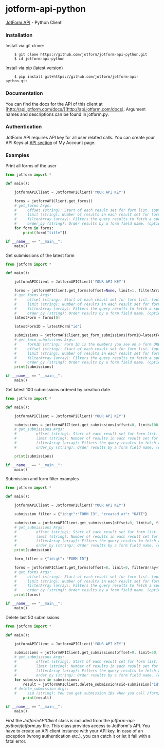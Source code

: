 jotform-api-python 
===============
[JotForm API](http://api.jotform.com/docs/) - Python Client


### Installation

Install via git clone:

        $ git clone https://github.com/jotform/jotform-api-python.git
        $ cd jotform-api-python
        
Install via pip (latest version)

        $ pip install git+https://github.com/jotform/jotform-api-python.git

### Documentation

You can find the docs for the API of this client at [http://api.jotform.com/docs/](http://api.jotform.com/docs). Argument names and descriptions can be found in jotform.py.

### Authentication

JotForm API requires API key for all user related calls. You can create your API Keys at  [API section](http://www.jotform.com/myaccount/api) of My Account page.

### Examples

Print all forms of the user

```python
from jotform import *

def main():

    jotformAPIClient = JotformAPIClient('YOUR API KEY')

    forms = jotformAPIClient.get_forms()
    # get_forms Args:
    #     offset (string): Start of each result set for form list. (optional)
    #     limit (string): Number of results in each result set for form list. (optional)
    #     filterArray (array): Filters the query results to fetch a specific form range.(optional)
    #     order_by (string): Order results by a form field name. (optional)
    for form in forms:
    	print(form["title"])

if __name__ == "__main__":
    main()
```  

Get submissions of the latest form

```python
from jotform import *

def main():

    jotformAPIClient = JotformAPIClient('YOUR API KEY')

    forms = jotformAPIClient.get_forms(offset=None, limit=1, filterArray=None, order_by=None)
    # get_forms Args:
    #     offset (string): Start of each result set for form list. (optional)
    #     limit (string): Number of results in each result set for form list. (optional)
    #     filterArray (array): Filters the query results to fetch a specific form range.(optional)
    #     order_by (string): Order results by a form field name. (optional)
    latestForm = forms[0]

    latestFormID = latestForm["id"]

    submissions = jotformAPIClient.get_form_submissions(formID=latestFormID)
    # get_form_submissions Args:
    #     formID (string): Form ID is the numbers you see on a form URL. You can get form IDs when you call /user/forms.
    #     offset (string): Start of each result set for form list. (optional)
    #     limit (string): Number of results in each result set for form list. (optional)
    #     filterArray (array): Filters the query results to fetch a specific form range.(optional)
    #     order_by (string): Order results by a form field name. (optional)
    print(submissions)

if __name__ == "__main__":
    main()
``` 

Get latest 100 submissions ordered by creation date

```python
from jotform import *

def main():

    jotformAPIClient = JotformAPIClient('YOUR API KEY')

    submissions = jotformAPIClient.get_submissions(offset=0, limit=100, filterArray=None, order_by="created_at")
    # get_submissions Args:
    #         offset (string): Start of each result set for form list. (optional)
    #         limit (string): Number of results in each result set for form list. (optional)
    #         filterArray (array): Filters the query results to fetch a specific form range.(optional)
    #         order_by (string): Order results by a form field name. (optional)

    print(submissions)

if __name__ == "__main__":
    main()
``` 

Submission and form filter examples

```python
from jotform import *

def main():

    jotformAPIClient = JotformAPIClient('YOUR API KEY')

    submission_filter = {"id:gt":"FORM ID", "created_at": "DATE"}

    submission = jotformAPIClient.get_submissions(offset=0, limit=0, filterArray=submission_filter, order_by="")
    # get_submissions Args:
    #         offset (string): Start of each result set for form list. (optional)
    #         limit (string): Number of results in each result set for form list. (optional)
    #         filterArray (array): Filters the query results to fetch a specific form range.(optional)
    #         order_by (string): Order results by a form field name. (optional)
    print(submission)

    form_filter = {"id:gt": "FORM ID"}

    forms = jotformAPIClient.get_forms(offset=0, limit=0, filterArray=form_filter, order_by="")
    # get_forms Args:
    #     offset (string): Start of each result set for form list. (optional)
    #     limit (string): Number of results in each result set for form list. (optional)
    #     filterArray (array): Filters the query results to fetch a specific form range.(optional)
    #     order_by (string): Order results by a form field name. (optional)
    print(forms)

if __name__ == "__main__":
    main()
``` 

Delete last 50 submissions

```python
from jotform import *

def main():

    jotformAPIClient = JotformAPIClient('YOUR API KEY')

    submissions = jotformAPIClient.get_submissions(offset=0, limit=50, filterArray=None, order_by=None)
    # get_submissions Args:
    #         offset (string): Start of each result set for form list. (optional)
    #         limit (string): Number of results in each result set for form list. (optional)
    #         filterArray (array): Filters the query results to fetch a specific form range.(optional)
    #         order_by (string): Order results by a form field name. (optional)
    for submission in submissions:
        result = jotformAPIClient.delete_submission(sid=submission["id"])
    # delete_submission Args:
    #     sid (string): You can get submission IDs when you call /form/{id}/submissions.
        print(result)

if __name__ == "__main__":
    main()
``` 

First the _JotformAPIClient_ class is included from the _jotform-api-python/jotform.py_ file. This class provides access to JotForm's API. You have to create an API client instance with your API key. 
In case of an exception (wrong authentication etc.), you can catch it or let it fail with a fatal error.
